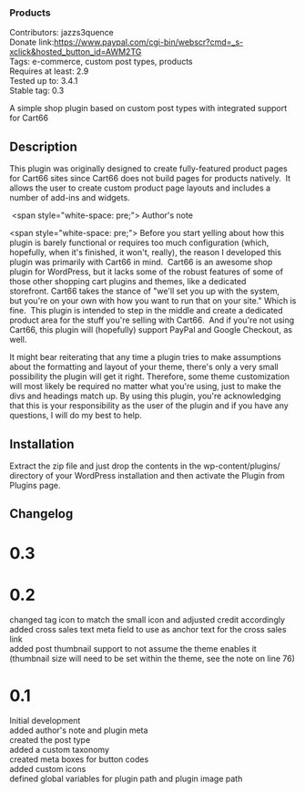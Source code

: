 ### Products
Contributors: jazzs3quence  
Donate link:https://www.paypal.com/cgi-bin/webscr?cmd=_s-xclick&hosted_button_id=AWM2TG  
Tags: e-commerce, custom post types, products  
Requires at least: 2.9  
Tested up to: 3.4.1  
Stable tag: 0.3

A simple shop plugin based on custom post types with integrated support for Cart66

## Description

This plugin was originally designed to create fully-featured product pages for Cart66 sites since Cart66 does not build pages for products natively.  It allows the user to create custom product page layouts and includes a number of add-ins and widgets.

 <span style=\"white-space: pre;\"> </span>Author\'s note

<span style=\"white-space: pre;\"> </span>Before you start yelling about how this plugin is barely functional or requires too much configuration (which, hopefully, when it\'s finished, it won\'t, really), the reason I developed this plugin was primarily with Cart66 in mind.  Cart66 is an awesome shop plugin for WordPress, but it lacks some of the robust features of some of those other shopping cart plugins and themes, like a dedicated storefront. Cart66 takes the stance of \"we\'ll set you up with the system, but you\'re on your own with how you want to run that on your site.\" Which is fine.  This plugin is intended to step in the middle and create a dedicated product area for the stuff you\'re selling with Cart66.  And if you\'re not using Cart66, this plugin will (hopefully) support PayPal and Google Checkout, as well.

It might bear reiterating that any time a plugin tries to make assumptions about the formatting and layout of your theme, there\'s only a very small possibility the plugin will get it right. Therefore, some theme customization will most likely be required no matter what you\'re using, just to make the divs and headings match up. By using this plugin, you\'re acknowledging that this is your responsibility as the user of the plugin and if you have any questions, I will do my best to help.

## Installation

Extract the zip file and just drop the contents in the wp-content/plugins/ directory of your WordPress installation and then activate the Plugin from Plugins page.

## Changelog

# 0.3

# 0.2

changed tag icon to match the small icon and adjusted credit accordingly  
added cross sales text meta field to use as anchor text for the cross sales link  
added post thumbnail support to not assume the theme enables it (thumbnail size will need to be set within the theme, see the note on line 76)

# 0.1

Initial development  
added author\'s note and plugin meta  
created the post type  
added a custom taxonomy  
created meta boxes for button codes  
added custom icons  
defined global variables for plugin path and plugin image path